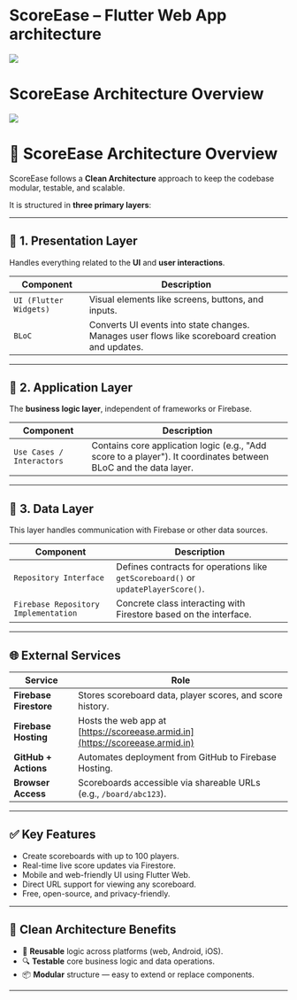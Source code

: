# ScoreEase – Flutter Web App architecture
[![](https://mermaid.ink/img/pako:eNptVF1vmzAU_SuWpU6dlNIYSJPwMImvtJFoE4WkVTf24IBLLAFGxqTLqvz32UBoMvXNx_ece8_1tf0BY5YQaMG3jL3HO8wFWHtRAcDVFXCDuf-0vgnnng8C-9VfhSpQ1duU43IH3IySQvyK4CyrhSAcvJAtsMvyOowZJz6uyPcI_lYSAGwkeZs5CPCB8HbrupfRJCWiOiPrkuwEzL2ghwILAr6BgKU0PiMbkrwiJauoYPxwIfGwwMCOY1L12UmRREXX32y-8h079EHor57nrn_Z3oxyspVNqAa7JQgJ31OZrq_uoC5cyeLk5FT1v2WYJ9LuMlOGzrpz9POMD6wStEg7ZaWURO5rmOc00WjxlW_Pf14sL816ZL8oK5lYLmRRj5QZO-RyPH1ZVzm9p-Kh3gJ1XJ8B_TNgx4KyojodX5MFCAb-t_uVq03YXRBPVXI4e6_kcDdVO43rdgxgTzHYrIJTAl9xz85Lhho20VJtAG6bzVu8jZFutJKumL1cglmweFHQRuDm5oe8NQ3QW2A0wGiAg3rdwyJcz5_ue63T0VFrvKXrZ8BHrc2-RD-DZbB4fZTvo8_ltiS3kbt6nwsOYMppAi3BazKAOeE5VhB-KGIExY7kJIKWXCbkDdeZHFpUHKWsxMVPxvKTkrM63UHrDWeVRHWZyAfhUSxvQN7vcjkSwl1WFwJaxnjYJIHWB_wj4XCqmQiZ49FoaqKRaQzgAVpI1ybGxDCGhn43RdPRyDwO4N-m7FCbTtD4bjyZ6hNjPNJNcwBJot7ZY_tpNH_H8R9AaUWP?type=png)](https://mermaid.live/edit#pako:eNptVF1vmzAU_SuWpU6dlNIYSJPwMImvtJFoE4WkVTf24IBLLAFGxqTLqvz32UBoMvXNx_ece8_1tf0BY5YQaMG3jL3HO8wFWHtRAcDVFXCDuf-0vgnnng8C-9VfhSpQ1duU43IH3IySQvyK4CyrhSAcvJAtsMvyOowZJz6uyPcI_lYSAGwkeZs5CPCB8HbrupfRJCWiOiPrkuwEzL2ghwILAr6BgKU0PiMbkrwiJauoYPxwIfGwwMCOY1L12UmRREXX32y-8h079EHor57nrn_Z3oxyspVNqAa7JQgJ31OZrq_uoC5cyeLk5FT1v2WYJ9LuMlOGzrpz9POMD6wStEg7ZaWURO5rmOc00WjxlW_Pf14sL816ZL8oK5lYLmRRj5QZO-RyPH1ZVzm9p-Kh3gJ1XJ8B_TNgx4KyojodX5MFCAb-t_uVq03YXRBPVXI4e6_kcDdVO43rdgxgTzHYrIJTAl9xz85Lhho20VJtAG6bzVu8jZFutJKumL1cglmweFHQRuDm5oe8NQ3QW2A0wGiAg3rdwyJcz5_ue63T0VFrvKXrZ8BHrc2-RD-DZbB4fZTvo8_ltiS3kbt6nwsOYMppAi3BazKAOeE5VhB-KGIExY7kJIKWXCbkDdeZHFpUHKWsxMVPxvKTkrM63UHrDWeVRHWZyAfhUSxvQN7vcjkSwl1WFwJaxnjYJIHWB_wj4XCqmQiZ49FoaqKRaQzgAVpI1ybGxDCGhn43RdPRyDwO4N-m7FCbTtD4bjyZ6hNjPNJNcwBJot7ZY_tpNH_H8R9AaUWP)
## 

# ScoreEase Architecture Overview
[![](https://mermaid.ink/img/pako:eNp1VO9v2jAQ_VcsS52YRNOGhAL5MCkN6Ropowjouh_ZB5MYiJTYke20ZVX_950NgVCxL-Tu3fPd88uRN5zyjGIPrwr-km6IUGgxThhCFxdoOgvn4WThL6KHCYr9n-FMF2S9XAtSbdBUUEmZIirn7HeC2ymKyZaKBP_RBxB6jKD-GKHOXVErRQV6yrM1VfLzgXFb8BQ4tzEPUAeYc-hD0ScUPkNLdE9YVuRs3fApyxK2F-lPp3EU_E-jX1VFnjYSW9lHhZIGRFKpdUqKTIyuUMRALUkVF_LM6LG_8M_MHBNFoI9-fJgyoxWXOXTbQv2Y7MasSEoPzLtc0CWIiMqqAG6TtjqAmQBKCCnSLFo25p9zKfyxCGcTP0bzcPY9CsL5ieLwFeYzoic1IZpT8ZynVJ5IMuPaeg7ggXbPpYJX1SbtIdSRKTApQBYRZZ5ZOTtuwNdc3ddLOLYLzE0_FP1UX08eOXvguEWCv0gq9CLtItgl_euncJHWts21jsdZDEQTLjkRGQIAdai1trroyiBXZJnaPeecn3fxwxMKHiaTMNCbZ-yEtb28_GJWWaf6aYBmtwxnH5vC8WXqUuvV6mJ7A3S5nR8IO-uNqMZkMzHSyN4kDZz4Z5A9fXe2ceukcAo3lrWuiLt4LfIMe0rUtItLKkqiU_ymDydYbWAnE-xBmNEVqQuV4IS9w7GKsF-cl81Jwev1BnsrUkjI6iqD__44J7Cb5QEV4D4VAa-Zwp5ru6YJ9t7wK_ac65Hl2rY76PdHrt13nS7eYs_uWUNn6DjXTu9mZI_6ffe9i_-asdfWaGgPbgbDUW_oDPo9F9rRTHv_bfcxNN_E93-kG6gg?type=png)](https://mermaid.live/edit#pako:eNp1VO9v2jAQ_VcsS52YRNOGhAL5MCkN6Ropowjouh_ZB5MYiJTYke20ZVX_950NgVCxL-Tu3fPd88uRN5zyjGIPrwr-km6IUGgxThhCFxdoOgvn4WThL6KHCYr9n-FMF2S9XAtSbdBUUEmZIirn7HeC2ymKyZaKBP_RBxB6jKD-GKHOXVErRQV6yrM1VfLzgXFb8BQ4tzEPUAeYc-hD0ScUPkNLdE9YVuRs3fApyxK2F-lPp3EU_E-jX1VFnjYSW9lHhZIGRFKpdUqKTIyuUMRALUkVF_LM6LG_8M_MHBNFoI9-fJgyoxWXOXTbQv2Y7MasSEoPzLtc0CWIiMqqAG6TtjqAmQBKCCnSLFo25p9zKfyxCGcTP0bzcPY9CsL5ieLwFeYzoic1IZpT8ZynVJ5IMuPaeg7ggXbPpYJX1SbtIdSRKTApQBYRZZ5ZOTtuwNdc3ddLOLYLzE0_FP1UX08eOXvguEWCv0gq9CLtItgl_euncJHWts21jsdZDEQTLjkRGQIAdai1trroyiBXZJnaPeecn3fxwxMKHiaTMNCbZ-yEtb28_GJWWaf6aYBmtwxnH5vC8WXqUuvV6mJ7A3S5nR8IO-uNqMZkMzHSyN4kDZz4Z5A9fXe2ceukcAo3lrWuiLt4LfIMe0rUtItLKkqiU_ymDydYbWAnE-xBmNEVqQuV4IS9w7GKsF-cl81Jwev1BnsrUkjI6iqD__44J7Cb5QEV4D4VAa-Zwp5ru6YJ9t7wK_ac65Hl2rY76PdHrt13nS7eYs_uWUNn6DjXTu9mZI_6ffe9i_-asdfWaGgPbgbDUW_oDPo9F9rRTHv_bfcxNN_E93-kG6gg)

# 🧱 ScoreEase Architecture Overview

ScoreEase follows a **Clean Architecture** approach to keep the codebase modular, testable, and scalable.

It is structured in **three primary layers**:

---

## 📌 1. Presentation Layer

Handles everything related to the **UI** and **user interactions**.

| Component             | Description                                                                 |
|-----------------------|-----------------------------------------------------------------------------|
| `UI (Flutter Widgets)` | Visual elements like screens, buttons, and inputs.                         |
| `BLoC`                | Converts UI events into state changes. Manages user flows like scoreboard creation and updates. |

---

## 📌 2. Application Layer

The **business logic layer**, independent of frameworks or Firebase.

| Component                 | Description                                                                 |
|---------------------------|-----------------------------------------------------------------------------|
| `Use Cases / Interactors` | Contains core application logic (e.g., "Add score to a player"). It coordinates between BLoC and the data layer. |

---

## 📌 3. Data Layer

This layer handles communication with Firebase or other data sources.

| Component                        | Description                                                                 |
|----------------------------------|-----------------------------------------------------------------------------|
| `Repository Interface`           | Defines contracts for operations like `getScoreboard()` or `updatePlayerScore()`. |
| `Firebase Repository Implementation` | Concrete class interacting with Firestore based on the interface.         |

---

## 🌐 External Services

| Service               | Role                                                                 |
|-----------------------|----------------------------------------------------------------------|
| **Firebase Firestore**| Stores scoreboard data, player scores, and score history.            |
| **Firebase Hosting**  | Hosts the web app at [https://scoreease.armid.in](https://scoreease.armid.in) |
| **GitHub + Actions**  | Automates deployment from GitHub to Firebase Hosting.                |
| **Browser Access**    | Scoreboards accessible via shareable URLs (e.g., `/board/abc123`).   |

---

## ✅ Key Features

- Create scoreboards with up to 100 players.
- Real-time live score updates via Firestore.
- Mobile and web-friendly UI using Flutter Web.
- Direct URL support for viewing any scoreboard.
- Free, open-source, and privacy-friendly.

---

## 🧩 Clean Architecture Benefits

- 🔁 **Reusable** logic across platforms (web, Android, iOS).
- 🔍 **Testable** core business logic and data operations.
- 📦 **Modular** structure — easy to extend or replace components.

---

